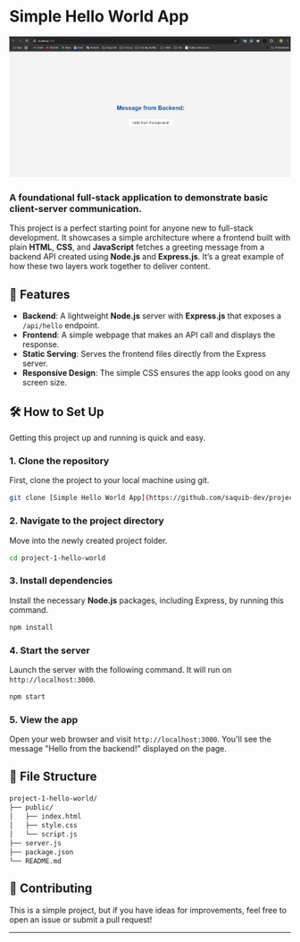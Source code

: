 # Simple Hello World App

![Project Banner](https://github.com/saquib-dev/project-1-hello-world/blob/main/project-1-hello-world/project-1-hello-world-output.png?raw=true)

### A foundational full-stack application to demonstrate basic client-server communication.

This project is a perfect starting point for anyone new to full-stack development. It showcases a simple architecture where a frontend built with plain **HTML**, **CSS**, and **JavaScript** fetches a greeting message from a backend API created using **Node.js** and **Express.js**. It’s a great example of how these two layers work together to deliver content.

## 🚀 Features

-   **Backend**: A lightweight **Node.js** server with **Express.js** that exposes a `/api/hello` endpoint.
-   **Frontend**: A simple webpage that makes an API call and displays the response.
-   **Static Serving**: Serves the frontend files directly from the Express server.
-   **Responsive Design**: The simple CSS ensures the app looks good on any screen size.

## 🛠️ How to Set Up

Getting this project up and running is quick and easy.

### **1. Clone the repository**

First, clone the project to your local machine using git.

```bash
git clone [Simple Hello World App](https://github.com/saquib-dev/project-1-hello-world.git)
```

### **2. Navigate to the project directory**

Move into the newly created project folder.

```bash
cd project-1-hello-world
```

### **3. Install dependencies**

Install the necessary **Node.js** packages, including Express, by running this command.

```bash
npm install
```

### **4. Start the server**

Launch the server with the following command. It will run on `http://localhost:3000`.

```bash
npm start
```

### **5. View the app**

Open your web browser and visit `http://localhost:3000`. You'll see the message "Hello from the backend!" displayed on the page.


## 📂 File Structure

```
project-1-hello-world/
├── public/
│   ├── index.html
│   ├── style.css
│   └── script.js
├── server.js
├── package.json
└── README.md
```

## 🤝 Contributing

This is a simple project, but if you have ideas for improvements, feel free to open an issue or submit a pull request!

---
